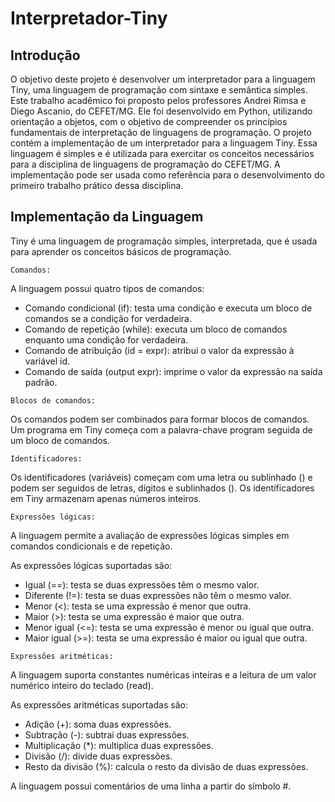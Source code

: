 # Interpretador-Tiny

<h2>Introdução</h2>

O objetivo deste projeto é desenvolver um interpretador para a linguagem Tiny, uma linguagem de programação com sintaxe e semântica simples. Este trabalho acadêmico foi proposto pelos professores Andrei Rimsa e Diego Ascanio, do CEFET/MG. Ele foi desenvolvido em Python, utilizando orientação a objetos, com o objetivo de compreender os princípios fundamentais de interpretação de linguagens de programação. O projeto contém a implementação de um interpretador para a linguagem Tiny. Essa linguagem é simples e é utilizada para exercitar os conceitos necessários para a disciplina de linguagens de programação do CEFET/MG. A implementação pode ser usada como referência para o desenvolvimento do primeiro trabalho prático dessa disciplina.

<h2>Implementação da Linguagem</h2>

Tiny é uma linguagem de programação simples, interpretada, que é usada para aprender os conceitos básicos de programação.

``` Comandos: ```

<p>A linguagem possui quatro tipos de comandos:</p>

- Comando condicional (if): testa uma condição e executa um bloco de comandos se a condição for verdadeira.
- Comando de repetição (while): executa um bloco de comandos enquanto uma condição for verdadeira.
- Comando de atribuição (id = expr): atribui o valor da expressão à variável id.
- Comando de saída (output expr): imprime o valor da expressão na saída padrão.

``` Blocos de comandos: ```

Os comandos podem ser combinados para formar blocos de comandos. Um programa em Tiny começa com a palavra-chave program seguida de um bloco de comandos.

``` Identificadores: ```

Os identificadores (variáveis) começam com uma letra ou sublinhado () e podem ser seguidos de letras, dígitos e sublinhados (). Os identificadores em Tiny armazenam apenas números inteiros.

``` Expressões lógicas: ```

A linguagem permite a avaliação de expressões lógicas simples em comandos condicionais e de repetição.

As expressões lógicas suportadas são:

- Igual (==): testa se duas expressões têm o mesmo valor.
- Diferente (!=): testa se duas expressões não têm o mesmo valor.
- Menor (<): testa se uma expressão é menor que outra.
- Maior (>): testa se uma expressão é maior que outra.
- Menor igual (<=): testa se uma expressão é menor ou igual que outra.
- Maior igual (>=): testa se uma expressão é maior ou igual que outra.

``` Expressões aritméticas: ```

A linguagem suporta constantes numéricas inteiras e a leitura de um valor numérico inteiro do teclado (read).

As expressões aritméticas suportadas são:

- Adição (+): soma duas expressões.
- Subtração (-): subtrai duas expressões.
- Multiplicação (*): multiplica duas expressões.
- Divisão (/): divide duas expressões.
- Resto da divisão (%): calcula o resto da divisão de duas expressões.

A linguagem possui comentários de uma linha a partir do símbolo #.












